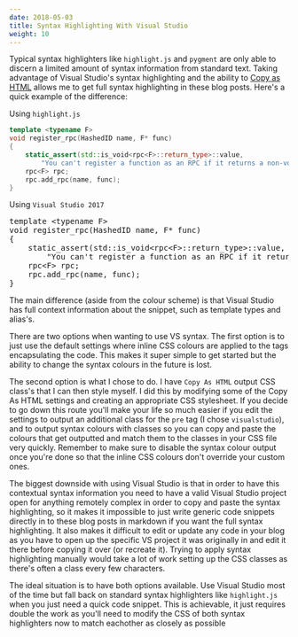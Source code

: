 ```yaml
---
date: 2018-05-03
title: Syntax Highlighting With Visual Studio
weight: 10
---
```


Typical syntax highlighters like `highlight.js` and `pygment` are only able to discern a limited amount of syntax information from standard text. Taking advantage of Visual Studio's syntax highlighting and the ability to [Copy as HTML](https://marketplace.visualstudio.com/items?itemName=VisualStudioPlatformTeam.CopyAsHtml) allows me to get full syntax highlighting in these blog posts.
Here's a quick example of the difference:

Using `highlight.js`

```cpp
template <typename F>
void register_rpc(HashedID name, F* func)
{
	static_assert(std::is_void<rpc<F>::return_type>::value,
		"You can't register a function as an RPC if it returns a non-void type");
	rpc<F> rpc;
	rpc.add_rpc(name, func);
}
```

Using `Visual Studio 2017`

<pre class="visualstudio"><span class="keyword">template</span>&nbsp;<span class="operator">&lt;</span><span class="keyword">typename</span>&nbsp;<span class="cppType - identifier - (TRANSIENT)">F</span><span class="operator">&gt;</span>
<span class="keyword">void</span>&nbsp;<span class="cppFunctionTemplate - identifier - (TRANSIENT)">register_rpc</span><span class="operator">(</span><span class="cppType - identifier - (TRANSIENT)">HashedID</span>&nbsp;<span class="cppParameter - identifier - (TRANSIENT)">name</span><span class="operator">,</span>&nbsp;<span class="cppType - identifier - (TRANSIENT)">F</span><span class="operator">*</span>&nbsp;<span class="cppParameter - identifier - (TRANSIENT)">func</span><span class="operator">)</span>
<span class="operator">{</span>
	<span class="keyword">static_assert</span><span class="operator">(</span><span class="cppNamespace - identifier - (TRANSIENT)">std</span><span class="operator">::</span><span class="cppType - identifier - (TRANSIENT)">is_void</span><span class="operator">&lt;</span><span class="cppType - identifier - (TRANSIENT)">rpc</span><span class="operator">&lt;</span><span class="cppType - identifier - (TRANSIENT)">F</span><span class="operator">&gt;::</span><span class="identifier">return_type</span><span class="operator">&gt;::</span><span class="identifier">value</span><span class="operator">,</span>
		<span class="string">&quot;You&nbsp;can&#39;t&nbsp;register&nbsp;a&nbsp;function&nbsp;as&nbsp;an&nbsp;RPC&nbsp;if&nbsp;it&nbsp;returns&nbsp;a&nbsp;non-void&nbsp;type&quot;</span><span class="operator">);</span>
	<span class="cppType - identifier - (TRANSIENT)">rpc</span><span class="operator">&lt;</span><span class="cppType - identifier - (TRANSIENT)">F</span><span class="operator">&gt;</span>&nbsp;<span class="cppLocalVariable - identifier - (TRANSIENT)">rpc</span><span class="operator">;</span>
	<span class="cppLocalVariable - identifier - (TRANSIENT)">rpc</span><span class="operator">.</span><span class="identifier">add_rpc</span><span class="operator">(</span><span class="cppParameter - identifier - (TRANSIENT)">name</span><span class="operator">,</span>&nbsp;<span class="cppParameter - identifier - (TRANSIENT)">func</span><span class="operator">);</span>
<span class="operator">}</span></pre>

<!--more-->

The main difference (aside from the colour scheme) is that Visual Studio has full context information about the snippet, such as template types and alias's.

There are two options when wanting to use VS syntax. The first option is to just use the default settings where inline CSS colours are applied to the tags encapsulating the code. This makes it super simple to get started but the ability to change the syntax colours in the future is lost.

The second option is what I chose to do. I have `Copy As HTML` output CSS class's that I can then style myself. I did this by modifying some of the Copy As HTML settings and creating an appropriate CSS stylesheet. If you decide to go down this route you'll make your life so much easier if you edit the settings to output an additional class for the `pre` tag (I chose `visualstudio`), and to output syntax colours with classes so you can copy and paste the colours that get outputted and match them to the classes in your CSS file very quickly. Remember to make sure to disable the syntax colour output once you're done so that the inline CSS colours don't override your custom ones.

The biggest downside with using Visual Studio is that in order to have this contextual syntax information you need to have a valid Visual Studio project open for anything remotely complex in order to copy and paste the syntax highlighting, so it makes it impossible to just write generic code snippets directly in to these blog posts in markdown if you want the full syntax highlighting. It also makes it difficult to edit or update any code in your blog as you have to open up the specific VS project it was originally in and edit it there before copying it over (or recreate it). Trying to apply syntax highlighting manually would take a lot of work setting up the CSS classes as there's often a class every few characters.

The ideal situation is to have both options available. Use Visual Studio most of the time but fall back on standard syntax highlighters like `highlight.js` when you just need a quick code snippet. This is achievable, it just requires double the work as you'll need to modify the CSS of both syntax highlighters now to match eachother as closely as possible